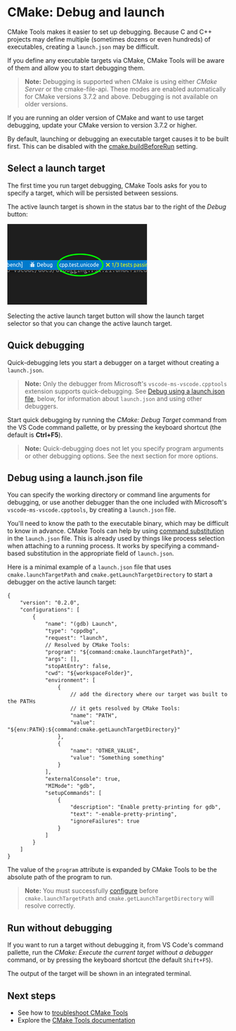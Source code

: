 # CMake: Debug and launch

CMake Tools makes it easier to set up debugging. Because C and C++ projects may define multiple (sometimes dozens or even hundreds) of executables, creating a `launch.json` may be difficult.

If you define any executable targets via CMake, CMake Tools will be aware of them and allow you to start debugging them.

> **Note:**
> Debugging is supported when CMake is using either _CMake Server_ or the cmake-file-api. These modes are enabled automatically for CMake versions 3.7.2 and above. Debugging is not available on older versions.

If you are running an older version of CMake and want to use target debugging, update your CMake version to version 3.7.2 or higher.

By default, launching or debugging an executable target causes it to be built first. This can be disabled with the [cmake.buildBeforeRun](cmake-settings.md#cmake-settings) setting.

## Select a launch target

The first time you run target debugging, CMake Tools asks for you to specify a target, which will be persisted between sessions.

The active launch target is shown in the status bar to the right of the *Debug* button:

![Image of launch target to the right of the debug button](images/launch_target.png)

Selecting the active launch target button will show the launch target selector so that you can change the active launch target.

## Quick debugging

Quick-debugging lets you start a debugger on a target without creating a `launch.json`.

> **Note:**
> Only the debugger from Microsoft's `vscode-ms-vscode.cpptools` extension supports quick-debugging. See [Debug using a launch.json file](#debug-using-a-launchjson-file), below, for information about `launch.json` and using other debuggers.

Start quick debugging by running the  *CMake: Debug Target* command from the VS Code command pallette, or by pressing the keyboard shortcut (the default is **Ctrl+F5**).

> **Note:**
> Quick-debugging does not let you specify program arguments or other debugging options. See the next section for more options.

## Debug using a launch.json file

You can specify the working directory or command line arguments for debugging, or use another debugger than the one included with Microsoft's `vscode-ms-vscode.cpptools`, by creating a `launch.json` file.

You'll need to know the path to the executable binary, which may be difficult to know in advance. CMake Tools can help by using [command substitution](https://github.com/microsoft/vscode-cmake-tools/blob/main/docs/cmake-settings.md#command-substitution) in the `launch.json` file. This is already used by things like process selection when attaching to a running process. It works by specifying a command-based substitution in the appropriate field of `launch.json`.

Here is a minimal example of a `launch.json` file that uses `cmake.launchTargetPath` and `cmake.getLaunchTargetDirectory` to start a debugger on the active launch target:

```jsonc
{
    "version": "0.2.0",
    "configurations": [
        {
            "name": "(gdb) Launch",
            "type": "cppdbg",
            "request": "launch",
            // Resolved by CMake Tools:
            "program": "${command:cmake.launchTargetPath}",
            "args": [],
            "stopAtEntry": false,
            "cwd": "${workspaceFolder}",
            "environment": [
                {
                    // add the directory where our target was built to the PATHs
                    // it gets resolved by CMake Tools:
                    "name": "PATH",
                    "value": "${env:PATH}:${command:cmake.getLaunchTargetDirectory}"
                },
                {
                    "name": "OTHER_VALUE",
                    "value": "Something something"
                }
            ],
            "externalConsole": true,
            "MIMode": "gdb",
            "setupCommands": [
                {
                    "description": "Enable pretty-printing for gdb",
                    "text": "-enable-pretty-printing",
                    "ignoreFailures": true
                }
            ]
        }
    ]
}
```

The value of the `program` attribute is expanded by CMake Tools to be the absolute path of the program to run.

> **Note:**
> You must successfully [configure](configure.md) before `cmake.launchTargetPath` and `cmake.getLaunchTargetDirectory` will resolve correctly.

## Run without debugging

If you want to run a target without debugging it, from VS Code's command pallette, run the *CMake: Execute the current target without a debugger* command, or by pressing the keyboard shortcut (the default `Shift+F5`).

The output of the target will be shown in an integrated terminal.

## Next steps

- See how to [troubleshoot CMake Tools](troubleshoot.md)
- Explore the [CMake Tools documentation](README.md)
